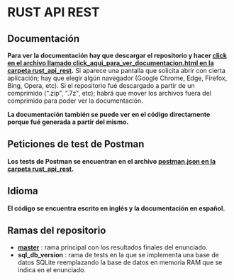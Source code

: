 # RUST API REST

## Documentación

**Para ver la documentación hay que descargar el repositorio y hacer [click en el archivo llamado click_aqui_para_ver_documentacion.html en la carpeta rust_api_rest]().**
Si aparece una pantalla que solicita abrir con cierta aplicación; hay que elegir algún navegador (Google Chrome, Edge, Firefox, Bing, Opera, etc).
Si el repositorio fué descargado a partir de un comprimido (".zip", ".7z", etc); habrá que mover los archivos fuera del comprimido para poder ver la documentación.

**La documentación también se puede ver en el código directamente porque fué generada a partir del mismo.**

## Peticiones de test de Postman

**Los tests de Postman se encuentran en el archivo [postman.json en la carpeta rust_api_rest]().**

## Idioma

**El código se encuentra escrito en inglés y la documentación en español.**

## Ramas del repositorio

* [**master**]() : rama principal con los resultados finales del enunciado.
* **sql_db_version** : rama de tests en la que se implementa una base de datos SQLite reemplazando la base de datos en memoria RAM que se indica en el enunciado.
